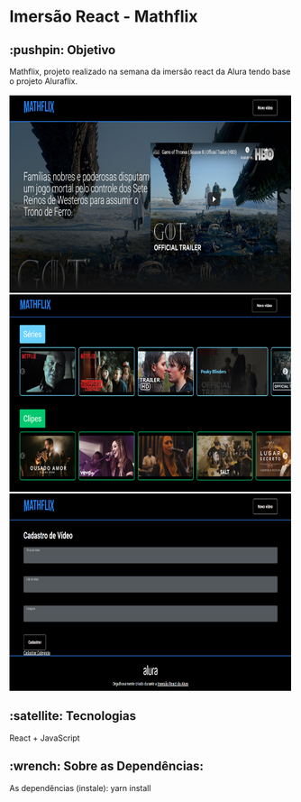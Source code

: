# Imersão React - Mathflix

<h2><strong>:pushpin: Objetivo</strong></h2>
Mathflix, projeto realizado na semana da imersão react da Alura tendo base o projeto Aluraflix.
<br> <br>
<img src="/.github/main.png" width="500" height="350"/>
<img src="/.github/carrossel.png" width="500" height="350"/>
<img src="/.github/cadastro.png" width="500" height="350"/> 

<h2><strong>:satellite: Tecnologias</strong></h2>
React + JavaScript <br>

<h2>:wrench: Sobre as Dependências:</h2>

As dependências (instale): yarn install <br>
